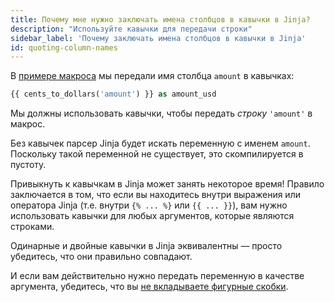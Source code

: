 ```yaml
---
title: Почему мне нужно заключать имена столбцов в кавычки в Jinja?
description: "Используйте кавычки для передачи строки"
sidebar_label: 'Почему заключать имена столбцов в кавычки в Jinja'
id: quoting-column-names
---
```


В [примере макроса](/docs/build/jinja-macros#macros) мы передали имя столбца `amount` в кавычках:

```sql
{{ cents_to_dollars('amount') }} as amount_usd
```

Мы должны использовать кавычки, чтобы передать _строку_ `'amount'` в макрос.

Без кавычек парсер Jinja будет искать переменную с именем `amount`. Поскольку такой переменной не существует, это скомпилируется в пустоту.

Привыкнуть к кавычкам в Jinja может занять некоторое время! Правило заключается в том, что если вы находитесь внутри выражения или оператора Jinja (т.е. внутри `{% ... %}` или `{{ ... }}`), вам нужно использовать кавычки для любых аргументов, которые являются строками.

Одинарные и двойные кавычки в Jinja эквивалентны — просто убедитесь, что они правильно совпадают.

И если вам действительно нужно передать переменную в качестве аргумента, убедитесь, что вы [не вкладываете фигурные скобки](/best-practices/dont-nest-your-curlies).